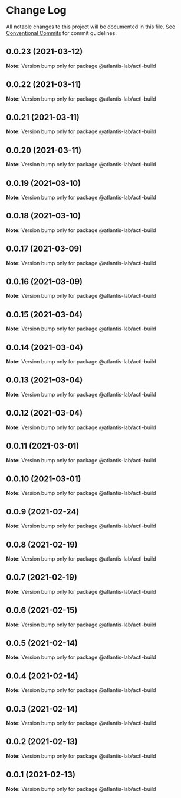 # Change Log

All notable changes to this project will be documented in this file.
See [Conventional Commits](https://conventionalcommits.org) for commit guidelines.

## 0.0.23 (2021-03-12)

**Note:** Version bump only for package @atlantis-lab/actl-build





## 0.0.22 (2021-03-11)

**Note:** Version bump only for package @atlantis-lab/actl-build





## 0.0.21 (2021-03-11)

**Note:** Version bump only for package @atlantis-lab/actl-build





## 0.0.20 (2021-03-11)

**Note:** Version bump only for package @atlantis-lab/actl-build





## 0.0.19 (2021-03-10)

**Note:** Version bump only for package @atlantis-lab/actl-build





## 0.0.18 (2021-03-10)

**Note:** Version bump only for package @atlantis-lab/actl-build





## 0.0.17 (2021-03-09)

**Note:** Version bump only for package @atlantis-lab/actl-build





## 0.0.16 (2021-03-09)

**Note:** Version bump only for package @atlantis-lab/actl-build





## 0.0.15 (2021-03-04)

**Note:** Version bump only for package @atlantis-lab/actl-build





## 0.0.14 (2021-03-04)

**Note:** Version bump only for package @atlantis-lab/actl-build





## 0.0.13 (2021-03-04)

**Note:** Version bump only for package @atlantis-lab/actl-build





## 0.0.12 (2021-03-04)

**Note:** Version bump only for package @atlantis-lab/actl-build





## 0.0.11 (2021-03-01)

**Note:** Version bump only for package @atlantis-lab/actl-build





## 0.0.10 (2021-03-01)

**Note:** Version bump only for package @atlantis-lab/actl-build





## 0.0.9 (2021-02-24)

**Note:** Version bump only for package @atlantis-lab/actl-build





## 0.0.8 (2021-02-19)

**Note:** Version bump only for package @atlantis-lab/actl-build





## 0.0.7 (2021-02-19)

**Note:** Version bump only for package @atlantis-lab/actl-build





## 0.0.6 (2021-02-15)

**Note:** Version bump only for package @atlantis-lab/actl-build





## 0.0.5 (2021-02-14)

**Note:** Version bump only for package @atlantis-lab/actl-build





## 0.0.4 (2021-02-14)

**Note:** Version bump only for package @atlantis-lab/actl-build





## 0.0.3 (2021-02-14)

**Note:** Version bump only for package @atlantis-lab/actl-build





## 0.0.2 (2021-02-13)

**Note:** Version bump only for package @atlantis-lab/actl-build





## 0.0.1 (2021-02-13)

**Note:** Version bump only for package @atlantis-lab/actl-build
